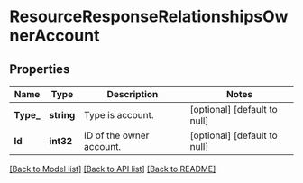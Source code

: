 # ResourceResponseRelationshipsOwnerAccount

## Properties
Name | Type | Description | Notes
------------ | ------------- | ------------- | -------------
**Type_** | **string** | Type is account.  | [optional] [default to null]
**Id** | **int32** | ID of the owner account.  | [optional] [default to null]

[[Back to Model list]](../README.md#documentation-for-models) [[Back to API list]](../README.md#documentation-for-api-endpoints) [[Back to README]](../README.md)

